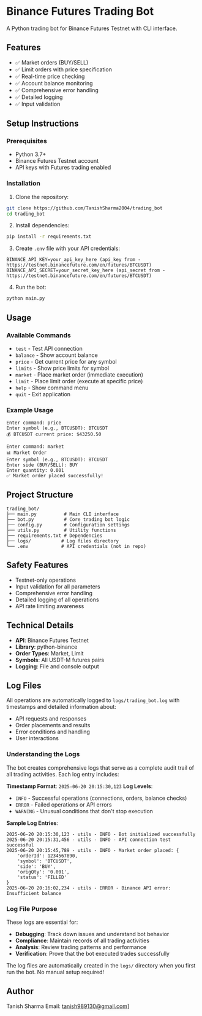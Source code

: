 # Binance Futures Trading Bot

A Python trading bot for Binance Futures Testnet with CLI interface.

## Features
- ✅ Market orders (BUY/SELL)
- ✅ Limit orders with price specification
- ✅ Real-time price checking
- ✅ Account balance monitoring
- ✅ Comprehensive error handling
- ✅ Detailed logging
- ✅ Input validation

## Setup Instructions

### Prerequisites
- Python 3.7+
- Binance Futures Testnet account
- API keys with Futures trading enabled

### Installation
1. Clone the repository:
```bash
git clone https://github.com/TanishSharma2004/trading_bot
cd trading_bot
```

2. Install dependencies:
```bash
pip install -r requirements.txt
```

3. Create `.env` file with your API credentials:
```
BINANCE_API_KEY=your_api_key_here (api_key from - https://testnet.binancefuture.com/en/futures/BTCUSDT)
BINANCE_API_SECRET=your_secret_key_here (api_secret from - https://testnet.binancefuture.com/en/futures/BTCUSDT)
```

4. Run the bot:
```bash
python main.py
```

## Usage

### Available Commands
- `test` - Test API connection
- `balance` - Show account balance
- `price` - Get current price for any symbol
- `limits` - Show price limits for symbol
- `market` - Place market order (immediate execution)
- `limit` - Place limit order (execute at specific price)
- `help` - Show command menu
- `quit` - Exit application

### Example Usage
```
Enter command: price
Enter symbol (e.g., BTCUSDT): BTCUSDT
💰 BTCUSDT current price: $43250.50

Enter command: market
📊 Market Order
Enter symbol (e.g., BTCUSDT): BTCUSDT
Enter side (BUY/SELL): BUY
Enter quantity: 0.001
✅ Market order placed successfully!
```

## Project Structure
```
trading_bot/
├── main.py          # Main CLI interface
├── bot.py           # Core trading bot logic
├── config.py        # Configuration settings
├── utils.py         # Utility functions
├── requirements.txt # Dependencies
├── logs/           # Log files directory
└── .env            # API credentials (not in repo)
```

## Safety Features
- Testnet-only operations
- Input validation for all parameters
- Comprehensive error handling
- Detailed logging of all operations
- API rate limiting awareness

## Technical Details
- **API**: Binance Futures Testnet
- **Library**: python-binance
- **Order Types**: Market, Limit
- **Symbols**: All USDT-M futures pairs
- **Logging**: File and console output

## Log Files
All operations are automatically logged to `logs/trading_bot.log` with timestamps and detailed information about:
- API requests and responses
- Order placements and results
- Error conditions and handling
- User interactions

### Understanding the Logs
The bot creates comprehensive logs that serve as a complete audit trail of all trading activities. Each log entry includes:

**Timestamp Format**: `2025-06-20 20:15:30,123`
**Log Levels**: 
- `INFO` - Successful operations (connections, orders, balance checks)
- `ERROR` - Failed operations or API errors
- `WARNING` - Unusual conditions that don't stop execution

**Sample Log Entries**:
```
2025-06-20 20:15:30,123 - utils - INFO - Bot initialized successfully
2025-06-20 20:15:31,456 - utils - INFO - API connection test successful
2025-06-20 20:15:45,789 - utils - INFO - Market order placed: {
    'orderId': 1234567890, 
    'symbol': 'BTCUSDT', 
    'side': 'BUY', 
    'origQty': '0.001',
    'status': 'FILLED'
}
2025-06-20 20:16:02,234 - utils - ERROR - Binance API error: Insufficient balance
```

### Log File Purpose
These logs are essential for:
- **Debugging**: Track down issues and understand bot behavior
- **Compliance**: Maintain records of all trading activities
- **Analysis**: Review trading patterns and performance
- **Verification**: Prove that the bot executed trades successfully

The log files are automatically created in the `logs/` directory when you first run the bot. No manual setup required!

## Author
Tanish Sharma
Email: tanish989130@gmail.com]

